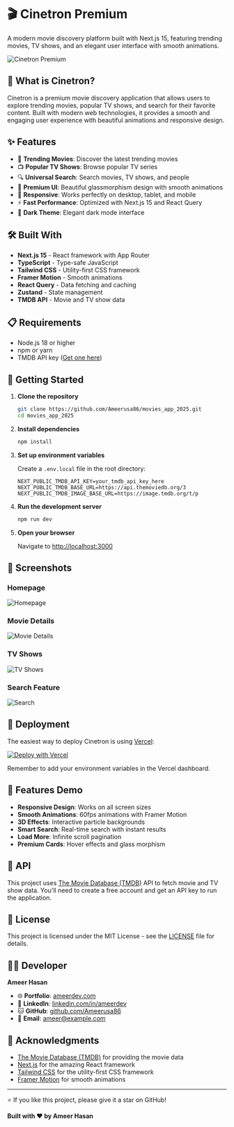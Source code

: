 # 🎬 Cinetron Premium

A modern movie discovery platform built with Next.js 15, featuring trending movies, TV shows, and an elegant user interface with smooth animations.

![Cinetron Premium](<img width="1908" height="955" alt="image" src="https://github.com/user-attachments/assets/dc7ed80f-e577-443c-ad25-7ecd34e1c4f9" />)

## 🌟 What is Cinetron?

Cinetron is a premium movie discovery application that allows users to explore trending movies, popular TV shows, and search for their favorite content. Built with modern web technologies, it provides a smooth and engaging user experience with beautiful animations and responsive design.

## ✨ Features

- 🎥 **Trending Movies**: Discover the latest trending movies
- 📺 **Popular TV Shows**: Browse popular TV series
- 🔍 **Universal Search**: Search movies, TV shows, and people
- 🎨 **Premium UI**: Beautiful glassmorphism design with smooth animations
- 📱 **Responsive**: Works perfectly on desktop, tablet, and mobile
- ⚡ **Fast Performance**: Optimized with Next.js 15 and React Query
- 🌙 **Dark Theme**: Elegant dark mode interface

## 🛠️ Built With

- **Next.js 15** - React framework with App Router
- **TypeScript** - Type-safe JavaScript
- **Tailwind CSS** - Utility-first CSS framework
- **Framer Motion** - Smooth animations
- **React Query** - Data fetching and caching
- **Zustand** - State management
- **TMDB API** - Movie and TV show data

## 📋 Requirements

- Node.js 18 or higher
- npm or yarn
- TMDB API key ([Get one here](https://www.themoviedb.org/settings/api))

## 🚀 Getting Started

1. **Clone the repository**

   ```bash
   git clone https://github.com/Ameerusa86/movies_app_2025.git
   cd movies_app_2025
   ```

2. **Install dependencies**

   ```bash
   npm install
   ```

3. **Set up environment variables**

   Create a `.env.local` file in the root directory:

   ```env
   NEXT_PUBLIC_TMDB_API_KEY=your_tmdb_api_key_here
   NEXT_PUBLIC_TMDB_BASE_URL=https://api.themoviedb.org/3
   NEXT_PUBLIC_TMDB_IMAGE_BASE_URL=https://image.tmdb.org/t/p
   ```

4. **Run the development server**

   ```bash
   npm run dev
   ```

5. **Open your browser**

   Navigate to [http://localhost:3000](http://localhost:3000)

## 📸 Screenshots

### Homepage

![Homepage](https://via.placeholder.com/600x400/1e293b/f97316?text=Homepage+with+Trending+Movies)

### Movie Details

![Movie Details](https://via.placeholder.com/600x400/1e293b/f97316?text=Movie+Details+Page)

### TV Shows

![TV Shows](https://via.placeholder.com/600x400/1e293b/f97316?text=TV+Shows+Gallery)

### Search Feature

![Search](https://via.placeholder.com/600x400/1e293b/f97316?text=Universal+Search)

## 🚀 Deployment

The easiest way to deploy Cinetron is using [Vercel](https://vercel.com):

[![Deploy with Vercel](https://vercel.com/button)](https://vercel.com/new/clone?repository-url=https://github.com/Ameerusa86/movies_app_2025)

Remember to add your environment variables in the Vercel dashboard.

## 📱 Features Demo

- **Responsive Design**: Works on all screen sizes
- **Smooth Animations**: 60fps animations with Framer Motion
- **3D Effects**: Interactive particle backgrounds
- **Smart Search**: Real-time search with instant results
- **Load More**: Infinite scroll pagination
- **Premium Cards**: Hover effects and glass morphism

## 🔗 API

This project uses [The Movie Database (TMDB)](https://www.themoviedb.org/) API to fetch movie and TV show data. You'll need to create a free account and get an API key to run the application.

## 📄 License

This project is licensed under the MIT License - see the [LICENSE](LICENSE) file for details.

## 👨‍💻 Developer

**Ameer Hasan**

- 🌐 **Portfolio**: [ameerdev.com](https://ameerdev.com)
- 💼 **LinkedIn**: [linkedin.com/in/ameerdev](https://www.linkedin.com/in/ameerdev/)
- 🐱 **GitHub**: [github.com/Ameerusa86](https://github.com/Ameerusa86)
- 📧 **Email**: ameer@example.com

## 🙏 Acknowledgments

- [The Movie Database (TMDB)](https://www.themoviedb.org/) for providing the movie data
- [Next.js](https://nextjs.org/) for the amazing React framework
- [Tailwind CSS](https://tailwindcss.com/) for the utility-first CSS framework
- [Framer Motion](https://framer.com/motion) for smooth animations

---

⭐ If you like this project, please give it a star on GitHub!

**Built with ❤️ by Ameer Hasan**
